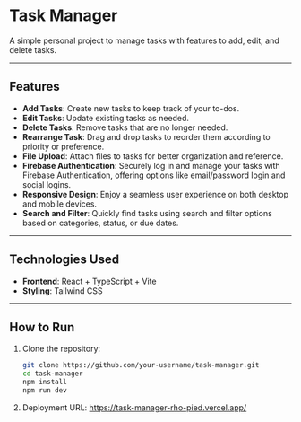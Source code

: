 # Task Manager

A simple personal project to manage tasks with features to add, edit, and delete tasks.

---

## Features

- **Add Tasks**: Create new tasks to keep track of your to-dos.
- **Edit Tasks**: Update existing tasks as needed.
- **Delete Tasks**: Remove tasks that are no longer needed.
- **Rearrange Task**: Drag and drop tasks to reorder them according to priority or preference.
- **File Upload**: Attach files to tasks for better organization and reference.
- **Firebase Authentication**: Securely log in and manage your tasks with Firebase Authentication, offering options like email/password login and social logins.
- **Responsive Design**: Enjoy a seamless user experience on both desktop and mobile devices.
- **Search and Filter**: Quickly find tasks using search and filter options based on categories, status, or due dates.
---

## Technologies Used

- **Frontend**: React + TypeScript + Vite 
- **Styling**: Tailwind CSS

---

## How to Run

1. Clone the repository:
   ```bash
   git clone https://github.com/your-username/task-manager.git
   cd task-manager
   npm install
   npm run dev

2. Deployment URL: https://task-manager-rho-pied.vercel.app/
